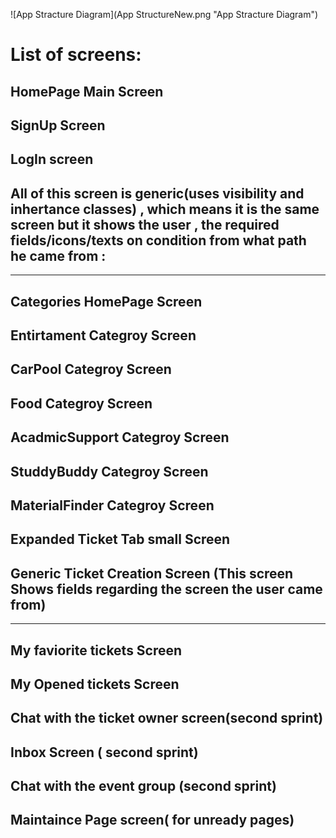 ![App Stracture Diagram](App StructureNew.png "App Stracture Diagram")


# List of screens:

## HomePage Main Screen

## SignUp Screen

## LogIn screen

## All of this screen is generic(uses visibility and inhertance classes) , which means it is the same screen but it shows the user , the required fields/icons/texts on condition from what path he came from : 
-----------------------------------------------------------------------------------------------------------
## Categories HomePage Screen

## Entirtament Categroy Screen

## CarPool Categroy Screen

## Food Categroy Screen

## AcadmicSupport Categroy Screen

## StuddyBuddy Categroy Screen

## MaterialFinder Categroy Screen

## Expanded Ticket Tab small Screen

## Generic Ticket Creation Screen (This screen Shows fields regarding the screen the user came from)

-----------------------------------------------------------------------------------------------------------

## My faviorite tickets Screen 

## My Opened tickets Screen 

## Chat with the ticket owner screen(second sprint)

## Inbox Screen ( second sprint)

## Chat with the event group (second sprint)

## Maintaince Page screen( for unready pages)






